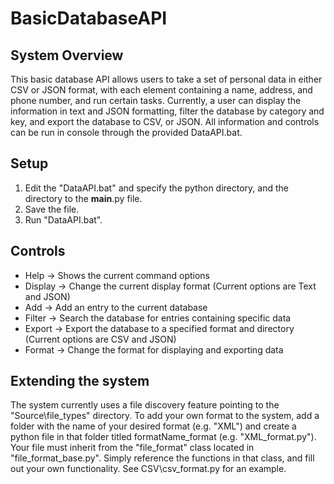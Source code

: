 # BasicDatabaseAPI
## System Overview
This basic database API allows users to take a set of personal data in either CSV or JSON format, with each element containing a name, address, and phone number, and run certain tasks. Currently, a user can display the information in text and JSON formatting, filter the database by category and key, and export the database to CSV, or JSON. All information and controls can be run in console through the provided DataAPI.bat.

## Setup
1. Edit the "DataAPI.bat" and specify the python directory, and the directory to the __main__.py file.
2. Save the file.
3. Run "DataAPI.bat".

## Controls
*  Help -> Shows the current command options
*  Display -> Change the current display format (Current options are Text and JSON)
*  Add -> Add an entry to the current database
*  Filter -> Search the database for entries containing specific data
*  Export -> Export the database to a specified format and directory (Current options are CSV and JSON)
*  Format -> Change the format for displaying and exporting data

## Extending the system
The system currently uses a file discovery feature pointing to the "Source\file_types\" directory. To add your own format to the system, add a folder with the name of your desired format (e.g. "XML") and create a python file in that folder titled formatName_format (e.g. "XML_format.py"). Your file must inherit from the "file_format" class located in "file_format_base.py". Simply reference the functions in that class, and fill out your own functionality. See CSV\csv_format.py for an example.
